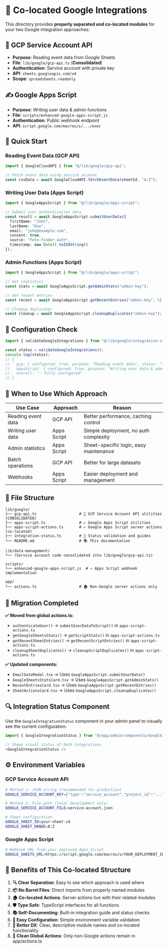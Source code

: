 # 🎯 Co-located Google Integrations

This directory provides **properly separated and co-located modules** for your two Google integration approaches:

## 📖 GCP Service Account API
- **Purpose**: Reading event data from Google Sheets
- **File**: `lib/google/gcp-api.ts` (**Consolidated**)
- **Authentication**: Service account with private key
- **API**: `sheets.googleapis.com/v4`
- **Scope**: `spreadsheets.readonly`

## ✍️ Google Apps Script
- **Purpose**: Writing user data & admin functions
- **File**: `scripts/enhanced-google-apps-script.js`
- **Authentication**: Public webhook endpoint
- **API**: `script.google.com/macros/s/.../exec`

## 🚀 Quick Start

### Reading Event Data (GCP API)
```typescript
import { GoogleCloudAPI } from "@/lib/google/gcp-api";

// Fetch event data using service account
const csvData = await GoogleCloudAPI.fetchEventData(sheetId, "A:Z");
```

### Writing User Data (Apps Script)
```typescript
import { GoogleAppsScript } from "@/lib/google/apps-script";

// Submit user authentication data
const result = await GoogleAppsScript.submitUserData({
  firstName: "John",
  lastName: "Doe", 
  email: "john@example.com",
  consent: true,
  source: "fete-finder-auth",
  timestamp: new Date().toISOString()
});
```

### Admin Functions (Apps Script)
```typescript
import { GoogleAppsScript } from "@/lib/google/apps-script";

// Get statistics
const stats = await GoogleAppsScript.getAdminStats("admin-key");

// Get recent entries
const recent = await GoogleAppsScript.getRecentEntries("admin-key", 5);

// Cleanup duplicates
const cleanup = await GoogleAppsScript.cleanupDuplicates("admin-key");
```

## 🔧 Configuration Check
```typescript
import { validateGoogleIntegrations } from "@/lib/google/integration-status";

const status = validateGoogleIntegrations();
console.log(status);
// {
//   gcp: { configured: true, purpose: "Reading event data", status: "✅ Ready" },
//   appsScript: { configured: true, purpose: "Writing user data & admin functions", status: "✅ Ready" },
//   overall: "✅ Fully configured"
// }
```

## 🎯 When to Use Which Approach

| Use Case | Approach | Reason |
|----------|----------|---------|
| Reading event data | GCP API | Better performance, caching control |
| Writing user data | Apps Script | Simple deployment, no auth complexity |
| Admin statistics | Apps Script | Sheet-specific logic, easy maintenance |
| Batch operations | GCP API | Better for large datasets |
| Webhooks | Apps Script | Easier deployment and management |

## 📁 File Structure

```
lib/google/
├── gcp-api.ts                   # 📖 GCP Service Account API utilities (CONSOLIDATED)
├── apps-script.ts               # ✍️ Google Apps Script utilities  
├── apps-script-actions.ts       # ✍️ Google Apps Script server actions (co-located)
├── integration-status.ts        # 🔧 Status validation and guides
└── README.md                    # 📚 This documentation

lib/data-management/
└── (Service account code consolidated into lib/google/gcp-api.ts)

scripts/
└── enhanced-google-apps-script.js  # ✍️ Apps Script webhook implementation

app/
└── actions.ts                   # 🏠 Non-Google server actions only
```

## 🔄 Migration Completed

**✅ Moved from global actions.ts:**
- `authenticateUser()` → `submitUserDataToScript()` in `apps-script-actions.ts`
- `getGoogleSheetsStats()` → `getScriptStats()` in `apps-script-actions.ts`
- `getRecentSheetEntries()` → `getRecentScriptEntries()` in `apps-script-actions.ts`
- `cleanupSheetDuplicates()` → `cleanupScriptDuplicates()` in `apps-script-actions.ts`

**✅ Updated components:**
- `EmailGateModal.tsx` → Uses `GoogleAppsScript.submitUserData()`
- `GoogleSheetsStatsCard.tsx` → Uses `GoogleAppsScript.getAdminStats()`
- `RecentEntriesCard.tsx` → Uses `GoogleAppsScript.getRecentEntries()`
- `SheetActionsCard.tsx` → Uses `GoogleAppsScript.cleanupDuplicates()`

## 🔍 Integration Status Component

Use the `GoogleIntegrationStatus` component in your admin panel to visually see the current configuration:

```typescript
import { GoogleIntegrationStatus } from "@/app/admin/components/GoogleIntegrationStatus";

// Shows visual status of both integrations
<GoogleIntegrationStatus />
```

## ⚙️ Environment Variables

### GCP Service Account API
```bash
# Method 1: JSON string (recommended for production)
GOOGLE_SERVICE_ACCOUNT_KEY={"type":"service_account","project_id":"..."}

# Method 2: File path (local development only)  
GOOGLE_SERVICE_ACCOUNT_FILE=service-account.json

# Sheet configuration
GOOGLE_SHEET_ID=your-sheet-id
GOOGLE_SHEET_RANGE=A:Z
```

### Google Apps Script
```bash
# Webhook URL from your deployed Apps Script
GOOGLE_SHEETS_URL=https://script.google.com/macros/s/YOUR_DEPLOYMENT_ID/exec
```

## 🎯 Benefits of This Co-located Structure

1. **🔍 Clear Separation**: Easy to see which approach is used where
2. **📦 No Barrel Files**: Direct imports from properly named modules
3. **🏠 Co-located Actions**: Server actions live with their related modules
4. **🛡️ Type Safe**: TypeScript interfaces for all functions
5. **📚 Self-Documenting**: Built-in integration guide and status checks
6. **🔧 Easy Configuration**: Simple environment variable validation
7. **🚀 Better DX**: Clear, descriptive module names and co-located functionality
8. **🧹 Clean Global Actions**: Only non-Google actions remain in app/actions.ts 
